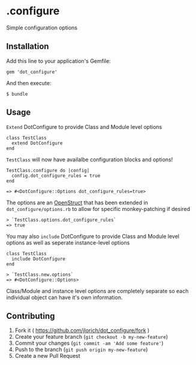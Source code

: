 # .configure

Simple configuration options

## Installation

Add this line to your application's Gemfile:

    gem 'dot_configure'

And then execute:

    $ bundle

## Usage

`Extend` DotConfigure to provide Class and Module level options

    class TestClass
      extend DotConfigure
    end

`TestClass` will now have availalbe configuration blocks and options!

    TestClass.configure do |config|
      config.dot_configure_rules = true
    end
    
    => #<DotConfigure::Options dot_configure_rules=true>

The options are an [OpenStruct](http://www.ruby-doc.org/stdlib-2.0/libdoc/ostruct/rdoc/OpenStruct.html) that has been extended in `dot_configure/options.rb` to allow for specific monkey-patching if desired

    > `TestClass.options.dot_configure_rules`
    => true

You may also `include` DotConfigure to provide Class and Module level options as well as seperate instance-level options

    class TestClass
      include DotConfigure
    end

    > `TestClass.new.options`
    => #<DotConfigure::Options>
	
Class/Module and instance level options are completely separate so each individual object can have it's own information.

## Contributing

1. Fork it ( https://github.com/jlorich/dot_configure/fork )
2. Create your feature branch (`git checkout -b my-new-feature`)
3. Commit your changes (`git commit -am 'Add some feature'`)
4. Push to the branch (`git push origin my-new-feature`)
5. Create a new Pull Request